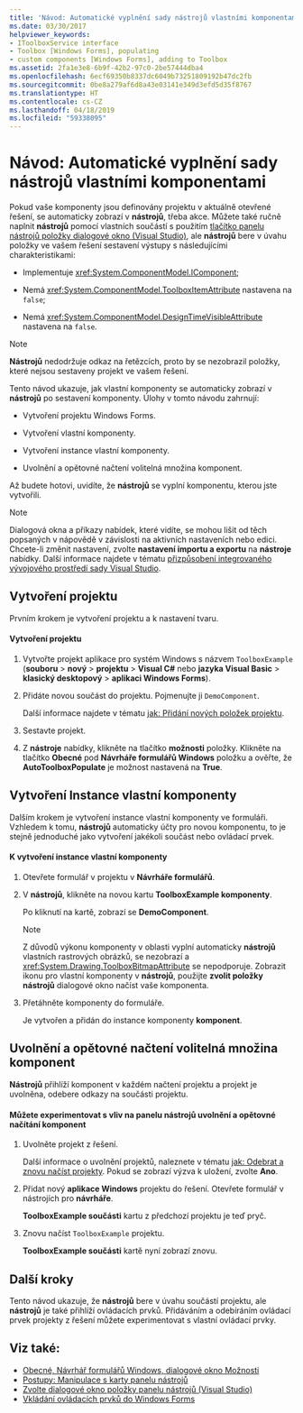 ```yaml
---
title: 'Návod: Automatické vyplnění sady nástrojů vlastními komponentami'
ms.date: 03/30/2017
helpviewer_keywords:
- IToolboxService interface
- Toolbox [Windows Forms], populating
- custom components [Windows Forms], adding to Toolbox
ms.assetid: 2fa1e3e8-6b9f-42b2-97c0-2be57444dba4
ms.openlocfilehash: 6ecf69350b8337dc6049b73251809192b47dc2fb
ms.sourcegitcommit: 0be8a279af6d8a43e03141e349d3efd5d35f8767
ms.translationtype: HT
ms.contentlocale: cs-CZ
ms.lasthandoff: 04/18/2019
ms.locfileid: "59338095"
---
```

# <a name="walkthrough-automatically-populating-the-toolbox-with-custom-components"></a>Návod: Automatické vyplnění sady nástrojů vlastními komponentami
Pokud vaše komponenty jsou definovány projektu v aktuálně otevřené řešení, se automaticky zobrazí v **nástrojů**, třeba akce. Můžete také ručně naplnit **nástrojů** pomocí vlastních součástí s použitím [tlačítko panelu nástrojů položky dialogové okno (Visual Studio)](https://docs.microsoft.com/previous-versions/visualstudio/visual-studio-2010/dyca0t6t(v=vs.100)), ale **nástrojů** bere v úvahu položky ve vašem řešení sestavení výstupy s následujícími charakteristikami:  
  
-   Implementuje <xref:System.ComponentModel.IComponent>;  
  
-   Nemá <xref:System.ComponentModel.ToolboxItemAttribute> nastavena na `false`;  
  
-   Nemá <xref:System.ComponentModel.DesignTimeVisibleAttribute> nastavena na `false`.  
  
> [!NOTE]
>  **Nástrojů** nedodržuje odkaz na řetězcích, proto by se nezobrazil položky, které nejsou sestaveny projekt ve vašem řešení.  
  
 Tento návod ukazuje, jak vlastní komponenty se automaticky zobrazí v **nástrojů** po sestavení komponenty. Úlohy v tomto návodu zahrnují:  
  
-   Vytvoření projektu Windows Forms.  
  
-   Vytvoření vlastní komponenty.  
  
-   Vytvoření instance vlastní komponenty.  
  
-   Uvolnění a opětovné načtení volitelná množina komponent.  
  
 Až budete hotovi, uvidíte, že **nástrojů** se vyplní komponentu, kterou jste vytvořili.  
  
> [!NOTE]
>  Dialogová okna a příkazy nabídek, které vidíte, se mohou lišit od těch popsaných v nápovědě v závislosti na aktivních nastaveních nebo edici. Chcete-li změnit nastavení, zvolte **nastavení importu a exportu** na **nástroje** nabídky. Další informace najdete v tématu [přizpůsobení integrovaného vývojového prostředí sady Visual Studio](/visualstudio/ide/personalizing-the-visual-studio-ide).  
  
## <a name="creating-the-project"></a>Vytvoření projektu  
 Prvním krokem je vytvoření projektu a k nastavení tvaru.  
  
#### <a name="to-create-the-project"></a>Vytvoření projektu  
  
1. Vytvořte projekt aplikace pro systém Windows s názvem `ToolboxExample` (**souboru** > **nový** > **projektu**  >  **Visual C#** nebo **jazyka Visual Basic** > **klasický desktopový** > **aplikaci Windows Forms**).  
  
2. Přidáte novou součást do projektu. Pojmenujte ji `DemoComponent`.  
  
     Další informace najdete v tématu [jak: Přidání nových položek projektu](https://docs.microsoft.com/previous-versions/visualstudio/visual-studio-2010/w0572c5b(v=vs.100)).  
  
3. Sestavte projekt.  
  
4. Z **nástroje** nabídky, klikněte na tlačítko **možnosti** položky. Klikněte na tlačítko **Obecné** pod **Návrháře formulářů Windows** položku a ověřte, že **AutoToolboxPopulate** je možnost nastavená na **True**.  
  
## <a name="creating-an-instance-of-a-custom-component"></a>Vytvoření Instance vlastní komponenty  
 Dalším krokem je vytvoření instance vlastní komponenty ve formuláři. Vzhledem k tomu, **nástrojů** automaticky účty pro novou komponentu, to je stejně jednoduché jako vytvoření jakékoli součást nebo ovládací prvek.  
  
#### <a name="to-create-an-instance-of-a-custom-component"></a>K vytvoření instance vlastní komponenty  
  
1. Otevřete formulář v projektu v **Návrháře formulářů**.  
  
2. V **nástrojů**, klikněte na novou kartu **ToolboxExample komponenty**.  
  
     Po kliknutí na kartě, zobrazí se **DemoComponent**.  
  
    > [!NOTE]
    >  Z důvodů výkonu komponenty v oblasti vyplní automaticky **nástrojů** vlastních rastrových obrázků, se nezobrazí a <xref:System.Drawing.ToolboxBitmapAttribute> se nepodporuje. Zobrazit ikonu pro vlastní komponenty v **nástrojů**, použijte **zvolit položky nástrojů** dialogové okno načíst vaše komponenta.  
  
3. Přetáhněte komponenty do formuláře.  
  
     Je vytvořen a přidán do instance komponenty **komponent**.  
  
## <a name="unloading-and-reloading-a-custom-component"></a>Uvolnění a opětovné načtení volitelná množina komponent  
 **Nástrojů** přihlíží komponent v každém načtení projektu a projekt je uvolněna, odebere odkazy na součásti projektu.  
  
#### <a name="to-experiment-with-the-effect-on-the-toolbox-of-unloading-and-reloading-components"></a>Můžete experimentovat s vliv na panelu nástrojů uvolnění a opětovné načítání komponent  
  
1. Uvolněte projekt z řešení.  
  
     Další informace o uvolnění projektů, naleznete v tématu [jak: Odebrat a znovu načíst projekty](https://docs.microsoft.com/previous-versions/visualstudio/visual-studio-2010/tt479x1t(v=vs.100)). Pokud se zobrazí výzva k uložení, zvolte **Ano**.  
  
2. Přidat nový **aplikace Windows** projektu do řešení. Otevřete formulář v nástrojích pro **návrháře**.  
  
     **ToolboxExample součásti** kartu z předchozí projektu je teď pryč.  
  
3. Znovu načíst `ToolboxExample` projektu.  
  
     **ToolboxExample součásti** kartě nyní zobrazí znovu.  
  
## <a name="next-steps"></a>Další kroky  
 Tento návod ukazuje, že **nástrojů** bere v úvahu součástí projektu, ale **nástrojů** je také přihlíží ovládacích prvků. Přidáváním a odebíráním ovládací prvek projekty z řešení můžete experimentovat s vlastní ovládací prvky.  
  
## <a name="see-also"></a>Viz také:

- [Obecné, Návrhář formulářů Windows, dialogové okno Možnosti](https://docs.microsoft.com/previous-versions/visualstudio/visual-studio-2010/5aazxs78(v=vs.100))
- [Postupy: Manipulace s karty panelu nástrojů](https://docs.microsoft.com/previous-versions/visualstudio/visual-studio-2010/66kwe227(v=vs.100))
- [Zvolte dialogové okno položky panelu nástrojů (Visual Studio)](https://docs.microsoft.com/previous-versions/visualstudio/visual-studio-2010/dyca0t6t(v=vs.100))
- [Vkládání ovládacích prvků do Windows Forms](putting-controls-on-windows-forms.md)
